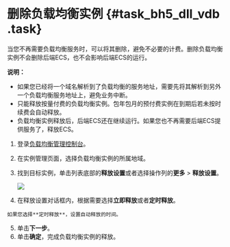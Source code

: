 # 删除负载均衡实例 {#task_bh5_dll_vdb .task}

当您不再需要负载均衡服务时，可以将其删除，避免不必要的计费。删除负载均衡实例不会删除后端ECS，也不会影响后端ECS的运行。

**说明：** 

-   如果您已经将一个域名解析到了负载均衡的服务地址，需要先将其解析到另外一个负载均衡服务地址上，避免业务中断。
-   只能释放按量付费的负载均衡实例。包年包月的预付费实例在到期后若未按时续费会自动释放。
-   负载均衡实例释放后，后端ECS还在继续运行。如果您也不再需要后端ECS提供服务了，释放ECS。

1.  登录[负载均衡管理控制台](https://slb.console.aliyun.com/slb)。 
2.   在实例管理页面，选择负载均衡实例的所属地域。 
3.  找到目标实例，单击列表底部的**释放设置**或者选择操作列的**更多** \> **释放设置**。 

    ![](http://static-aliyun-doc.oss-cn-hangzhou.aliyuncs.com/assets/img/15703/15434961027522_zh-CN.png)

4.   在释放设置对话框内，根据需要选择**立即释放**或者**定时释放**。 

    如果您选择**定时释放**，设置自动释放的时间。

5.  单击**下一步**。 
6.  单击**确定**，完成负载均衡实例的释放。 


